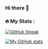 ### Hi there 👋

### :fire: My Stats :
[![GitHub Streak](http://github-readme-streak-stats.herokuapp.com?user=KiosheRai&theme=dark&background=000000)](https://git.io/streak-stats)

[![My GitHub stats](https://github-readme-stats.vercel.app/api?username=KiosheRai&theme=radical)](https://github.com/KiosheRai/github-readme-stats)
